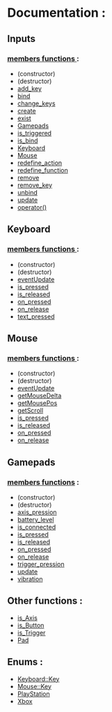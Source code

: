# Documentation : 

## Inputs
### <ins> members functions </ins> :

- (constructor)
- (destructor)
- [add_key]()
- [bind]()
- [change_keys]()
- [create]()
- [exist]()
- [Gamepads]()
- [is_triggered]()
- [is_bind]()
- [Keyboard]()
- [Mouse]()
- [redefine_action]()
- [redefine_function]()
- [remove]()
- [remove_key]()
- [unbind]()
- [update]()
- [operator()]()

## Keyboard
### <ins> members functions </ins> :

- (constructor)
- (destructor)
- [eventUpdate]()
- [is_pressed]()
- [is_released]()
- [on_pressed]()
- [on_release]()
- [text_pressed]()

## Mouse
### <ins> members functions </ins> :

- (constructor)
- (destructor)
- [eventUpdate]()
- [getMouseDelta]()
- [getMousePos]()
- [getScroll]()
- [is_pressed]()
- [is_released]()
- [on_pressed]()
- [on_release]()

## Gamepads
### <ins> members functions</ins> :

- (constructor)
- (destructor)
- [axis_pression]()
- [battery_level]()
- [is_connected]()
- [is_pressed]()
- [is_released]()
- [on_pressed]()
- [on_release]()
- [trigger_pression]()
- [update]()
- [vibration]()

## Other functions :
- [is_Axis]()
- [is_Button]()
- [is_Trigger]()
- [Pad]()

## Enums :
- [Keyboard::Key]()
- [Mouse::Key]()
- [PlayStation]()
- [Xbox]()